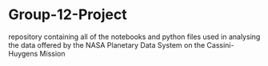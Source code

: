 # Group-12-Project
repository containing all of the notebooks and python files used in analysing the data offered by the NASA Planetary Data System on the Cassini-Huygens Mission
